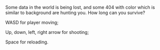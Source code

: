 Some data in the world is being lost, and some 404 with color which is similar to background are hunting you. How long can you survive?

WASD for player moving;

Up, down, left, right arrow for shooting;

Space for reloading.